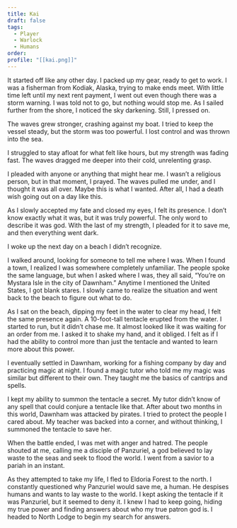 ```yaml
---
title: Kai
draft: false
tags:
  - Player
  - Warlock
  - Humans
order: 
profile: "[[kai.png]]"
---
```


It started off like any other day. I packed up my gear, ready to get to work. I was a fisherman from Kodiak, Alaska, trying to make ends meet. With little time left until my next rent payment, I went out even though there was a storm warning. I was told not to go, but nothing would stop me. As I sailed further from the shore, I noticed the sky darkening. Still, I pressed on.

The waves grew stronger, crashing against my boat. I tried to keep the vessel steady, but the storm was too powerful. I lost control and was thrown into the sea.

I struggled to stay afloat for what felt like hours, but my strength was fading fast. The waves dragged me deeper into their cold, unrelenting grasp.

I pleaded with anyone or anything that might hear me. I wasn’t a religious person, but in that moment, I prayed. The waves pulled me under, and I thought it was all over. Maybe this is what I wanted. After all, I had a death wish going out on a day like this.

As I slowly accepted my fate and closed my eyes, I felt its presence. I don’t know exactly what it was, but it was truly powerful. The only word to describe it was god. With the last of my strength, I pleaded for it to save me, and then everything went dark.

I woke up the next day on a beach I didn’t recognize.

I walked around, looking for someone to tell me where I was. When I found a town, I realized I was somewhere completely unfamiliar. The people spoke the same language, but when I asked where I was, they all said, “You’re on Mystara Isle in the city of Dawnham.” Anytime I mentioned the United States, I got blank stares. I slowly came to realize the situation and went back to the beach to figure out what to do.

As I sat on the beach, dipping my feet in the water to clear my head, I felt the same presence again. A 10-foot-tall tentacle erupted from the water. I started to run, but it didn’t chase me. It almost looked like it was waiting for an order from me. I asked it to shake my hand, and it obliged. I felt as if I had the ability to control more than just the tentacle and wanted to learn more about this power.

I eventually settled in Dawnham, working for a fishing company by day and practicing magic at night. I found a magic tutor who told me my magic was similar but different to their own. They taught me the basics of cantrips and spells.

I kept my ability to summon the tentacle a secret. My tutor didn’t know of any spell that could conjure a tentacle like that. After about two months in this world, Dawnham was attacked by pirates. I tried to protect the people I cared about. My teacher was backed into a corner, and without thinking, I summoned the tentacle to save her.

When the battle ended, I was met with anger and hatred. The people shouted at me, calling me a disciple of Panzuriel, a god believed to lay waste to the seas and seek to flood the world. I went from a savior to a pariah in an instant.

As they attempted to take my life, I fled to Eldoria Forest to the north. I constantly questioned why Panzuriel would save me, a human. He despises humans and wants to lay waste to the world. I kept asking the tentacle if it was Panzuriel, but it seemed to deny it. I knew I had to keep going, hiding my true power and finding answers about who my true patron god is. I headed to North Lodge to begin my search for answers.
